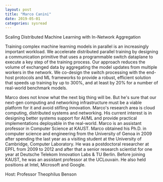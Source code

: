 ```yaml
---
layout: post
title: "Marco Canini"
date: 2019-05-01
categories: sysread
---
```


Scaling Distributed Machine Learning with In-Network Aggregation

Training complex machine learning models in parallel is an increasingly important workload. We accelerate distributed parallel training by designing a communication primitive that uses a programmable switch dataplane to execute a key step of the training process. Our approach reduces the volume of exchanged data by aggregating the model updates from multiple workers in the network. We co-design the switch processing with the end-host protocols and ML frameworks to provide a robust, efficient solution that speeds up training by up to 300%, and at least by 20% for a number of real-world benchmark models.

Marco does not know what the next big thing will be. But he's sure that our next-gen computing and networking infrastructure must be a viable platform for it and avoid stifling innovation. Marco's research area is cloud computing, distributed systems and networking. His current interest is in designing better systems support for AI/ML and provide practical implementations deployable in the real-world. Marco is an assistant professor in Computer Science at KAUST. Marco obtained his Ph.D. in computer science and engineering from the University of Genoa in 2009 after spending the last year as a visiting student at the University of Cambridge, Computer Laboratory. He was a postdoctoral researcher at EPFL from 2009 to 2012 and after that a senior research scientist for one year at Deutsche Telekom Innovation Labs & TU Berlin. Before joining KAUST, he was an assistant professor at the UCLouvain. He also held positions at Intel, Microsoft and Google.


Host: Professor Theophilus Benson
